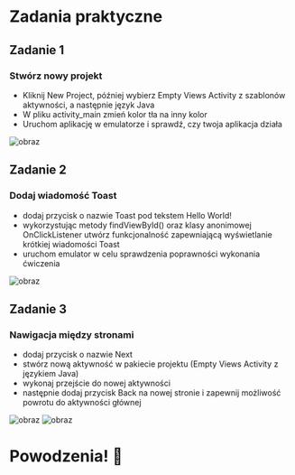 # Zadania praktyczne
## Zadanie 1
### Stwórz nowy projekt 
- Kliknij New Project, później wybierz Empty Views Activity z szablonów aktywności, a następnie język Java
- W pliku activity_main zmień kolor tła na inny kolor 
- Uruchom aplikację w emulatorze i sprawdź, czy twoja aplikacja działa


![obraz](https://github.com/tymoteush13/Aplikacja_JPWP/assets/150467667/8532adb5-70bd-488e-8a4e-bee46b88233c)




## Zadanie 2
### Dodaj wiadomość Toast 
- dodaj przycisk o nazwie Toast pod tekstem Hello World!
- wykorzystując metody findViewById() oraz klasy anonimowej OnClickListener utwórz funkcjonalność zapewniającą wyświetlanie krótkiej wiadomości Toast
- uruchom emulator w celu sprawdzenia poprawności wykonania ćwiczenia


 ![obraz](https://github.com/tymoteush13/Aplikacja_JPWP/assets/150467667/b5125ee0-db74-48bb-a2f7-2bdab39ae674)


## Zadanie 3
### Nawigacja między stronami
- dodaj przycisk o nazwie Next
- stwórz nową aktywność w pakiecie projektu (Empty Views Activity z językiem Java)
- wykonaj przejście do nowej aktywności
- następnie dodaj przycisk Back na nowej stronie i zapewnij możliwość powrotu do aktywności głównej


![obraz](https://github.com/tymoteush13/Aplikacja_JPWP/assets/150467667/4d9837d2-78bb-4065-aa46-a0f6c98a2ae2)                                        ![obraz](https://github.com/tymoteush13/Aplikacja_JPWP/assets/150467667/c7aec67d-cff0-46d7-90e0-1470a9495f5d)


# Powodzenia! 🤗
